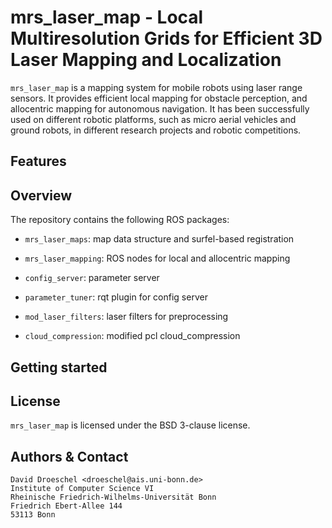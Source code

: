 
mrs_laser_map - Local Multiresolution Grids for Efficient 3D Laser Mapping and Localization
=====================================================================

`mrs_laser_map` is a mapping system for mobile robots using laser range sensors. 
It provides efficient local mapping for obstacle perception, and allocentric mapping 
for autonomous navigation. It has been successfully used on different 
robotic platforms, such as micro aerial vehicles and ground robots, in 
different research projects and robotic competitions.

Features
--------

       
Overview 
--------

The repository contains the following ROS packages:

* `mrs_laser_maps`: map data structure and surfel-based registration
* `mrs_laser_mapping`: ROS nodes for local and allocentric mapping

* `config_server`: parameter server 
* `parameter_tuner`: rqt plugin for config server
* `mod_laser_filters`: laser filters for preprocessing
* `cloud_compression`: modified pcl cloud_compression 

        
Getting started
---------------



License
-------

`mrs_laser_map` is licensed under the BSD 3-clause license.

Authors & Contact
-----------------

```
David Droeschel <droeschel@ais.uni-bonn.de>
Institute of Computer Science VI
Rheinische Friedrich-Wilhelms-Universität Bonn
Friedrich Ebert-Allee 144
53113 Bonn
```
